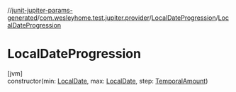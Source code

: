 //[junit-jupiter-params-generated](../../../index.md)/[com.wesleyhome.test.jupiter.provider](../index.md)/[LocalDateProgression](index.md)/[LocalDateProgression](-local-date-progression.md)

# LocalDateProgression

[jvm]\
constructor(min: [LocalDate](https://docs.oracle.com/javase/8/docs/api/java/time/LocalDate.html), max: [LocalDate](https://docs.oracle.com/javase/8/docs/api/java/time/LocalDate.html), step: [TemporalAmount](https://docs.oracle.com/javase/8/docs/api/java/time/temporal/TemporalAmount.html))
